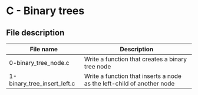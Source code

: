 # C - Binary trees

## File description

| File name                   | Description                                                            |
| --------------------------- | ---------------------------------------------------------------------- |
| 0-binary_tree_node.c        | Write a function that creates a binary tree node                       |
| 1-binary_tree_insert_left.c | Write a function that inserts a node as the left-child of another node |
